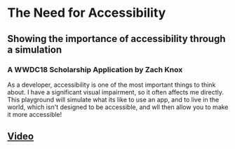 # The Need for Accessibility
## Showing the importance of accessibility through a simulation
### A WWDC18 Scholarship Application by Zach Knox

As a developer, accessibility is one of the most important things to think about. I have a significant visual impairment, so it often affects me directly. This playground will simulate what its like to use an app, and to live in the world, which isn't designed to be accessible, and wll then allow you to make it more accessible!

## [Video](https://youtu.be/Kl4ZJdD8dkY)
